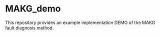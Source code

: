# MAKG_demo
This repository provides an example implementation DEMO of the MAKG fault diagnosis method.
